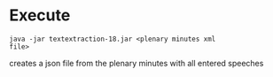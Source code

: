 # Execute
<code>java -jar textextraction-18.jar \<plenary minutes xml file\></code>

creates a json file from the plenary minutes with all entered speeches